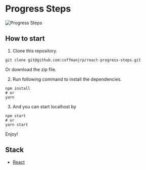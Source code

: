# Progress Steps

![Progress Steps](https://res.cloudinary.com/coffmanjrp-dev/image/upload/v1643579740/coffmanjrp.io/progress_steps_3f01dd5c33.png)

## How to start

1. Clone this repository.

```
git clone git@github.com:coffmanjrp/react-progress-steps.git
```

Or download the zip file.

2. Run following command to install the dependencies.

```
npm install
# or
yarn
```

3. And you can start localhost by

```
npm start
# or
yarn start
```

Enjoy!

## Stack

- [React](https://reactjs.org/)
